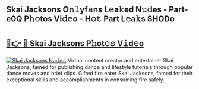 ## Skai Jacksons O𝚗𝚕yf𝚊ns L𝚎a𝚔ed N𝚞𝚍es - Part-e0Q P𝚑𝚘tos Vi𝚍𝚎o - H𝚘𝚝 Part L𝚎a𝚔s SHODo

# <h2><a href="http://kf0zdg1.oniu.top/?m=Skai+Jacksons">🔗👉 🔴 Skai Jacksons P𝚑ot𝚘𝚜 V𝚒d𝚎o</a></h2>

[![Skai Jacksons Nu𝚍e𝚜](https://i.imgur.com/0qMVB7G.gif)](http://kf0zdg1.oniu.top/?m=Skai+Jacksons)
Virtual content creator and entertainer Skai Jacksons, famed for publishing dance and lifestyle tutorials through popular dance moves and brief clips. Gifted fire eater Skai Jacksons, famed for their exceptional skills and accomplishments in consuming fire safely.  
